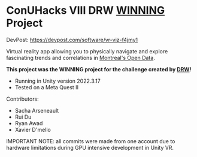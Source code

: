 # ConUHacks VIII DRW <u>WINNING</u> Project

DevPost: https://devpost.com/software/vr-viz-f4jmy1

Virtual reality app allowing you to physically navigate and explore fascinating trends and correlations in [Montreal's Open Data](https://donnees.montreal.ca/).

<b>This project was the WINNING project for the challenge created by [DRW](https://drw.com/)!</b>

* Running in Unity version 2022.3.17
* Tested on a Meta Quest II 

Contributors:
- Sacha Arseneault
- Rui Du
- Ryan Awad
- Xavier D'mello

IMPORTANT NOTE: all commits were made from one account due to hardware limitations during GPU intensive development in Unity VR.



